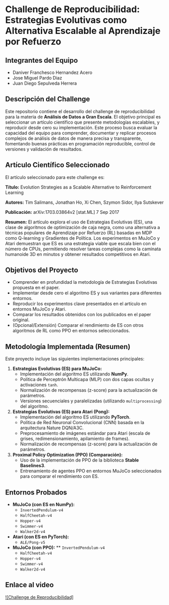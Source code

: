 # Challenge de Reproducibilidad: Estrategias Evolutivas como Alternativa Escalable al Aprendizaje por Refuerzo

## Integrantes del Equipo

* Daniver Franchesco Hernandez Acero 
* Jose Miguel Pardo Diaz
* Juan Diego Sepulveda Herrera

## Descripción del Challenge

Este repositorio contiene el desarrollo del challenge de reproducibilidad para la materia de **Análisis de Datos a Gran Escala**. El objetivo principal es seleccionar un artículo científico que presente metodologías escalables, y reproducir desde cero su implementación. Este proceso busca evaluar la capacidad del equipo para comprender, documentar y replicar procesos complejos de análisis de datos de manera precisa y transparente, fomentando buenas prácticas en programación reproducible, control de versiones y validación de resultados.

## Artículo Científico Seleccionado

El artículo seleccionado para este challenge es:

**Título:** Evolution Strategies as a Scalable Alternative to Reinforcement Learning

**Autores:** Tim Salimans, Jonathan Ho, Xi Chen, Szymon Sidor, Ilya Sutskever

**Publicación:** arXiv:1703.03864v2 [stat.ML] 7 Sep 2017

**Resumen:** El artículo explora el uso de Estrategias Evolutivas (ES), una clase de algoritmos de optimización de caja negra, como una alternativa a técnicas populares de Aprendizaje por Refuerzo (RL) basadas en MDP como Q-learning y Gradientes de Política. Los experimentos en MuJoCo y Atari demuestran que ES es una estrategia viable que escala bien con el número de CPUs, permitiendo resolver tareas complejas como la caminata humanoide 3D en minutos y obtener resultados competitivos en Atari.

## Objetivos del Proyecto

* Comprender en profundidad la metodología de Estrategias Evolutivas propuesta en el paper.
* Implementar desde cero el algoritmo ES y sus variantes para diferentes entornos.
* Reproducir los experimentos clave presentados en el artículo en entornos MuJoCo y Atari.
* Comparar los resultados obtenidos con los publicados en el paper original.
* (Opcional/Extensión) Comparar el rendimiento de ES con otros algoritmos de RL como PPO en entornos seleccionados.

## Metodología Implementada (Resumen)

Este proyecto incluye las siguientes implementaciones principales:

1.  **Estrategias Evolutivas (ES) para MuJoCo:**
    * Implementación del algoritmo ES utilizando **NumPy**.
    * Política de Perceptrón Multicapa (MLP) con dos capas ocultas y activaciones `tanh`.
    * Normalización de recompensas (z-score) para la actualización de parámetros.
    * Versiones secuenciales y paralelizadas (utilizando `multiprocessing`) del algoritmo.
2.  **Estrategias Evolutivas (ES) para Atari (Pong):**
    * Implementación del algoritmo ES utilizando **PyTorch**.
    * Política de Red Neuronal Convolucional (CNN) basada en la arquitectura Nature DQN/A3C.
    * Preprocesamiento de imágenes estándar para Atari (escala de grises, redimensionamiento, apilamiento de frames).
    * Normalización de recompensas (z-score) para la actualización de parámetros.
3.  **Proximal Policy Optimization (PPO) (Comparación):**
    * Uso de la implementación de PPO de la biblioteca **Stable Baselines3**.
    * Entrenamiento de agentes PPO en entornos MuJoCo seleccionados para comparar el rendimiento con ES.

## Entornos Probados

* **MuJoCo (con ES en NumPy):**
    * `InvertedPendulum-v4`
    * `HalfCheetah-v4`
    * `Hopper-v4`
    * `Swimmer-v4`
    * `Walker2d-v4`
* **Atari (con ES en PyTorch):**
    * `ALE/Pong-v5`
* **MuJoCo (con PPO):**
    ** `InvertedPendulum-v4`
    * `HalfCheetah-v4`
    * `Hopper-v4`
    * `Swimmer-v4`
    * `Walker2d-v4`
## Enlace al video

[![Challenge de Reproducibilidad]](https://youtu.be/S54cFXPm528)



